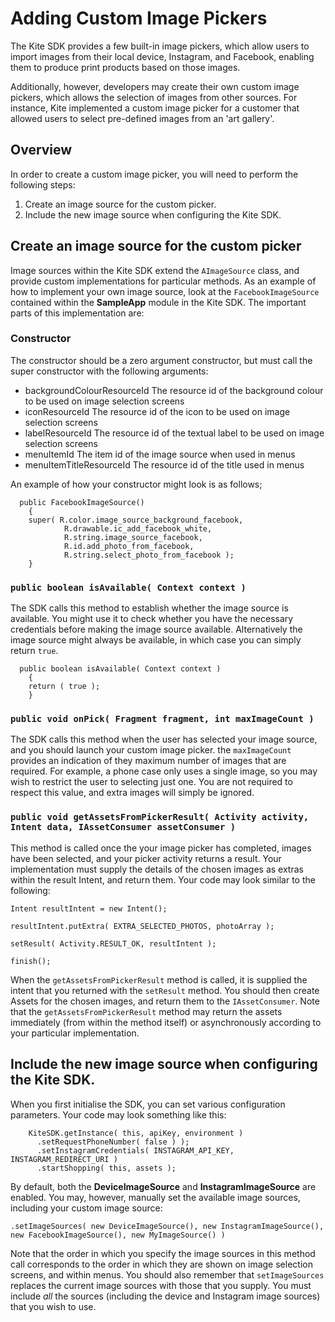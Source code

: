 # Adding Custom Image Pickers

The Kite SDK provides a few built-in image pickers, which allow users to import images from their local device, Instagram, and Facebook, enabling them to produce print products based on those images.

Additionally, however, developers may create their own custom image pickers, which allows the selection of images from other sources. For instance, Kite implemented a custom image picker for a customer that allowed users to select pre-defined images from an 'art gallery'.


## Overview

In order to create a custom image picker, you will need to perform the following steps:

1. Create an image source for the custom picker.
2. Include the new image source when configuring the Kite SDK.


## Create an image source for the custom picker

Image sources within the Kite SDK extend the `AImageSource` class, and provide custom implementations for particular methods. As an example of how to implement your own image source, look at the `FacebookImageSource` contained within the **SampleApp** module in the Kite SDK. The important parts of this implementation are:

### Constructor

The constructor should be a zero argument constructor, but must call the super constructor with the following arguments:

* backgroundColourResourceId The resource id of the background colour to be used on image selection screens
* iconResourceId             The resource id of the icon to be used on image selection screens
* labelResourceId            The resource id of the textual label to be used on image selection screens
* menuItemId                 The item id of the image source when used in menus
* menuItemTitleResourceId    The resource id of the title used in menus


An example of how your constructor might look is as follows;

```
  public FacebookImageSource()
    {
    super( R.color.image_source_background_facebook,
            R.drawable.ic_add_facebook_white,
            R.string.image_source_facebook,
            R.id.add_photo_from_facebook,
            R.string.select_photo_from_facebook );
    }
```


### `public boolean isAvailable( Context context )`

The SDK calls this method to establish whether the image source is available. You might use it to check whether you have the necessary credentials before making the image source available. Alternatively the image source might always be available, in which case you can simply return `true`.

```
  public boolean isAvailable( Context context )
    {
    return ( true );
    }
```


### `public void onPick( Fragment fragment, int maxImageCount )`

The SDK calls this method when the user has selected your image source, and you should launch your custom image picker. the `maxImageCount` provides an indication of they maximum number of images that are required. For example, a phone case only uses a single image, so you may wish to restrict the user to selecting just one. You are not required to respect this value, and extra images will simply be ignored.


### `public void getAssetsFromPickerResult( Activity activity, Intent data, IAssetConsumer assetConsumer )`

This method is called once the your image picker has completed, images have been selected, and your picker activity returns a result. Your implementation must supply the details of the chosen images as extras within the result Intent, and return them. Your code may look similar to the following:

```
Intent resultIntent = new Intent();

resultIntent.putExtra( EXTRA_SELECTED_PHOTOS, photoArray );

setResult( Activity.RESULT_OK, resultIntent );

finish();
````

When the `getAssetsFromPickerResult` method is called, it is supplied the intent that you returned with the `setResult` method. You should then create Assets for the chosen images, and return them to the `IAssetConsumer`. Note that the `getAssetsFromPickerResult` method may return the assets immediately (from within the method itself) or asynchronously according to your particular implementation.


## Include the new image source when configuring the Kite SDK.

When you first initialise the SDK, you can set various configuration parameters. Your code may look something like this:

```
    KiteSDK.getInstance( this, apiKey, environment )
      .setRequestPhoneNumber( false ) );
      .setInstagramCredentials( INSTAGRAM_API_KEY, INSTAGRAM_REDIRECT_URI )
      .startShopping( this, assets );
```

By default, both the **DeviceImageSource** and **InstagramImageSource** are enabled. You may, however, manually set the available image sources, including your custom image source:

```
.setImageSources( new DeviceImageSource(), new InstagramImageSource(), new FacebookImageSource(), new MyImageSource() )
```

Note that the order in which you specify the image sources in this method call corresponds to the order in which they are shown on image selection screens, and within menus. You should also remember that `setImageSources` replaces the current image sources with those that you supply. You must include *all* the sources (including the device and Instagram image sources) that you wish to use.

